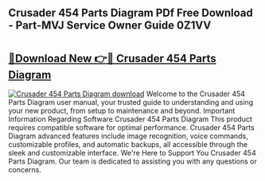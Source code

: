 ## Crusader 454 Parts Diagram PDf Free Download - Part-MVJ Service Owner Guide 0Z1VV

# <h2><a href="http://dfhn7i.blite.top/?on=Crusader+454+Parts+Diagram">🔗Download New 👉🔴 Crusader 454 Parts Diagram</a></h2>

[![Crusader 454 Parts Diagram download](https://i.imgur.com/lujVjoI.png)](http://dfhn7i.blite.top/?on=Crusader+454+Parts+Diagram)
Welcome to the Crusader 454 Parts Diagram user manual, your trusted guide to understanding and using your new product, from setup to maintenance and beyond. Important Information Regarding Software Crusader 454 Parts Diagram This product requires compatible software for optimal performance. Crusader 454 Parts Diagram advanced features include image recognition, voice commands, customizable profiles, and automatic backups, all accessible through the sleek and customizable interface. We're Here to Support You Crusader 454 Parts Diagram. Our team is dedicated to assisting you with any questions or concerns.
